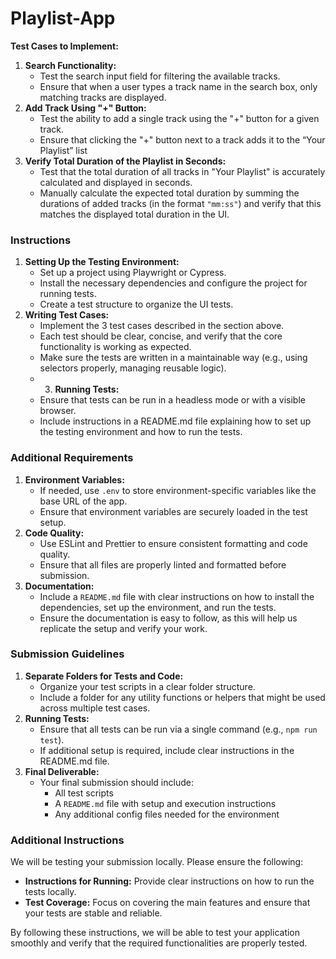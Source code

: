 # Playlist-App

**Test Cases to Implement:**

1. **Search Functionality:**
    - Test the search input field for filtering the available tracks.
    - Ensure that when a user types a track name in the search box, only matching tracks are displayed.
2. **Add Track Using "+" Button:**
    - Test the ability to add a single track using the "+" button for a given track.
    - Ensure that clicking the "+" button next to a track adds it to the “Your Playlist” list
3. **Verify Total Duration of the Playlist in Seconds:**
    - Test that the total duration of all tracks in "Your Playlist" is accurately calculated and displayed in seconds.
    - Manually calculate the expected total duration by summing the durations of added tracks (in the format `"mm:ss"`) and verify that this matches the displayed total duration in the UI.
  

### Instructions

1. **Setting Up the Testing Environment:**
    - Set up a project using Playwright or Cypress.
    - Install the necessary dependencies and configure the project for running tests.
    - Create a test structure to organize the UI tests.
2. **Writing Test Cases:**
    - Implement the 3 test cases described in the section above.
    - Each test should be clear, concise, and verify that the core functionality is working as expected.
    - Make sure the tests are written in a maintainable way (e.g., using selectors properly, managing reusable logic).
    - 3. **Running Tests:**
    - Ensure that tests can be run in a headless mode or with a visible browser.
    - Include instructions in a README.md file explaining how to set up the testing environment and how to run the tests.

### Additional Requirements

1. **Environment Variables:**
    - If needed, use `.env` to store environment-specific variables like the base URL of the app.
    - Ensure that environment variables are securely loaded in the test setup.
2. **Code Quality:**
    - Use ESLint and Prettier to ensure consistent formatting and code quality.
    - Ensure that all files are properly linted and formatted before submission.
3. **Documentation:**
    - Include a `README.md` file with clear instructions on how to install the dependencies, set up the environment, and run the tests.
    - Ensure the documentation is easy to follow, as this will help us replicate the setup and verify your work.


### Submission Guidelines

1. **Separate Folders for Tests and Code:**
    - Organize your test scripts in a clear folder structure.
    - Include a folder for any utility functions or helpers that might be used across multiple test cases.
2. **Running Tests:**
    - Ensure that all tests can be run via a single command (e.g., `npm run test`).
    - If additional setup is required, include clear instructions in the README.md file.
3. **Final Deliverable:**
    - Your final submission should include:
        - All test scripts
        - A `README.md` file with setup and execution instructions
        - Any additional config files needed for the environment


### Additional Instructions

We will be testing your submission locally. Please ensure the following:

- **Instructions for Running:** Provide clear instructions on how to run the tests locally.
- **Test Coverage:** Focus on covering the main features and ensure that your tests are stable and reliable.

By following these instructions, we will be able to test your application smoothly and verify that the required functionalities are properly tested.
